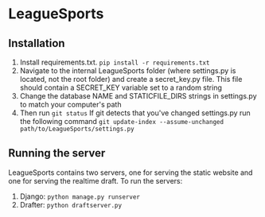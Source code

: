 LeagueSports
============

## Installation
1. Install requirements.txt. ```pip install -r requirements.txt```
2. Navigate to the internal LeagueSports folder (where settings.py is located, not the root folder) and create a secret_key.py file. This file should contain a SECRET_KEY variable set to a random string
3. Change the database NAME and STATICFILE_DIRS strings in settings.py to match your computer's path
4. Then run ```git status``` If git detects that you've changed settings.py run the following command ```git update-index --assume-unchanged path/to/LeagueSports/settings.py```

## Running the server
LeagueSports contains two servers, one for serving the static website and one for serving the realtime draft.
To run the servers:
1. Django: ```python manage.py runserver```
2. Drafter: ```python draftserver.py```